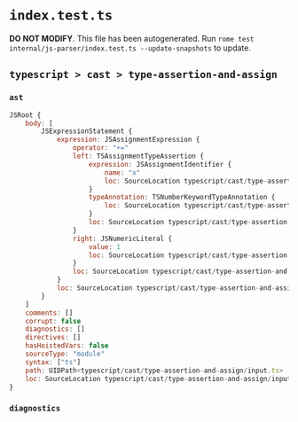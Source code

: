 # `index.test.ts`

**DO NOT MODIFY**. This file has been autogenerated. Run `rome test internal/js-parser/index.test.ts --update-snapshots` to update.

## `typescript > cast > type-assertion-and-assign`

### `ast`

```javascript
JSRoot {
	body: [
		JSExpressionStatement {
			expression: JSAssignmentExpression {
				operator: "+="
				left: TSAssignmentTypeAssertion {
					expression: JSAssignmentIdentifier {
						name: "x"
						loc: SourceLocation typescript/cast/type-assertion-and-assign/input.ts 1:10-1:11 (x)
					}
					typeAnnotation: TSNumberKeywordTypeAnnotation {
						loc: SourceLocation typescript/cast/type-assertion-and-assign/input.ts 1:2-1:8
					}
					loc: SourceLocation typescript/cast/type-assertion-and-assign/input.ts 1:1-1:11
				}
				right: JSNumericLiteral {
					value: 1
					loc: SourceLocation typescript/cast/type-assertion-and-assign/input.ts 1:16-1:17
				}
				loc: SourceLocation typescript/cast/type-assertion-and-assign/input.ts 1:0-1:17
			}
			loc: SourceLocation typescript/cast/type-assertion-and-assign/input.ts 1:0-1:18
		}
	]
	comments: []
	corrupt: false
	diagnostics: []
	directives: []
	hasHoistedVars: false
	sourceType: "module"
	syntax: ["ts"]
	path: UIDPath<typescript/cast/type-assertion-and-assign/input.ts>
	loc: SourceLocation typescript/cast/type-assertion-and-assign/input.ts 1:0-2:0
}
```

### `diagnostics`

```

```
